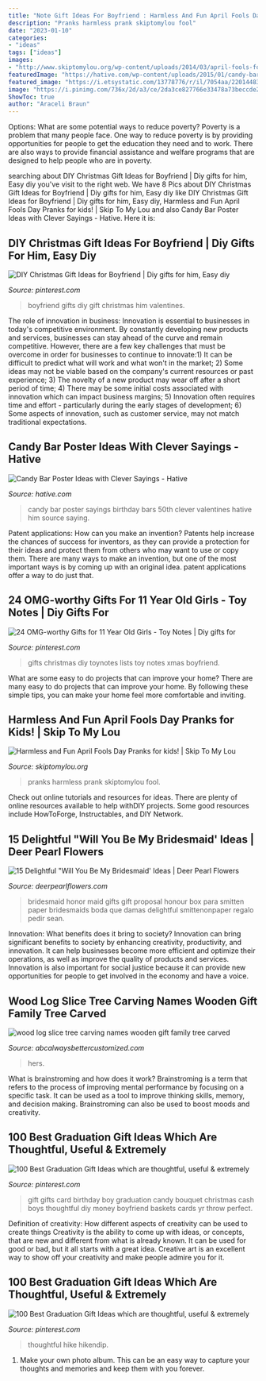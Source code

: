 ```yaml
---
title: "Note Gift Ideas For Boyfriend : Harmless And Fun April Fools Day Pranks for Kids!"
description: "Pranks harmless prank skiptomylou fool"
date: "2023-01-10"
categories:
- "ideas"
tags: ["ideas"]
images:
- "http://www.skiptomylou.org/wp-content/uploads/2014/03/april-fools-for-kids-1.jpg"
featuredImage: "https://hative.com/wp-content/uploads/2015/01/candy-bar-sayings/8-candy-bar-saying-ideas.jpg"
featured_image: "https://i.etsystatic.com/13778776/r/il/7054aa/2201448310/il_fullxfull.2201448310_pzv2.jpg"
image: "https://i.pinimg.com/736x/2d/a3/ce/2da3ce827766e33478a73beccde2123e.jpg"
ShowToc: true
author: "Araceli Braun"
---
```



Options: What are some potential ways to reduce poverty?
Poverty is a problem that many people face. One way to reduce poverty is by providing opportunities for people to get the education they need and to work. There are also ways to provide financial assistance and welfare programs that are designed to help people who are in poverty.

	

		
searching about DIY Christmas Gift Ideas for Boyfriend | Diy gifts for him, Easy diy you've visit to the right web. We have 8 Pics about DIY Christmas Gift Ideas for Boyfriend | Diy gifts for him, Easy diy like DIY Christmas Gift Ideas for Boyfriend | Diy gifts for him, Easy diy, Harmless and Fun April Fools Day Pranks for kids! | Skip To My Lou and also Candy Bar Poster Ideas with Clever Sayings - Hative. Here it is:
		
    
## DIY Christmas Gift Ideas For Boyfriend | Diy Gifts For Him, Easy Diy

<img loading=lazy src="https://i.pinimg.com/736x/b6/88/11/b688117458242719b7149816cec0a2ab.jpg" onerror="this.onerror=null;this.src='https://tse4.mm.bing.net/th?id=OIP.9EPGy9ePhFfkrNDIxHiWbAHaJ4&amp;pid=15.1';" alt="DIY Christmas Gift Ideas for Boyfriend | Diy gifts for him, Easy diy">

_Source: pinterest.com_

>boyfriend gifts diy gift christmas him valentines. 

	

The role of innovation in business:
Innovation is essential to businesses in today's competitive environment. By constantly developing new products and services, businesses can stay ahead of the curve and remain competitive. However, there are a few key challenges that must be overcome in order for businesses to continue to innovate:1) It can be difficult to predict what will work and what won't in the market; 2) Some ideas may not be viable based on the company's current resources or past experience; 3) The novelty of a new product may wear off after a short period of time; 4) There may be some initial costs associated with innovation which can impact business margins; 5) Innovation often requires time and effort - particularly during the early stages of development; 6) Some aspects of innovation, such as customer service, may not match traditional expectations.

    
## Candy Bar Poster Ideas With Clever Sayings - Hative

<img loading=lazy src="https://hative.com/wp-content/uploads/2015/01/candy-bar-sayings/8-candy-bar-saying-ideas.jpg" onerror="this.onerror=null;this.src='https://tse4.mm.bing.net/th?id=OIP.ZCQ7LAyHzLc_TkZApETBdwHaJ4&amp;pid=15.1';" alt="Candy Bar Poster Ideas with Clever Sayings - Hative">

_Source: hative.com_

>candy bar poster sayings birthday bars 50th clever valentines hative him source saying. 

	

Patent applications: How can you make an invention?
Patents help increase the chances of success for inventors, as they can provide a protection for their ideas and protect them from others who may want to use or copy them. There are many ways to make an invention, but one of the most important ways is by coming up with an original idea. patent applications offer a way to do just that.

    
## 24 OMG-worthy Gifts For 11 Year Old Girls - Toy Notes | Diy Gifts For

<img loading=lazy src="https://i.pinimg.com/736x/f4/c7/c6/f4c7c66d81d00a458bfbc4b7ec2fad34.jpg" onerror="this.onerror=null;this.src='https://tse1.mm.bing.net/th?id=OIP.DfQ0wKNRgzolivQe4GxFKgHaOV&amp;pid=15.1';" alt="24 OMG-worthy Gifts for 11 Year Old Girls - Toy Notes | Diy gifts for">

_Source: pinterest.com_

>gifts christmas diy toynotes lists toy notes xmas boyfriend. 

	

What are some easy to do projects that can improve your home?
There are many easy to do projects that can improve your home. By following these simple tips, you can make your home feel more comfortable and inviting.

    
## Harmless And Fun April Fools Day Pranks for Kids! | Skip To My Lou

<img loading=lazy src="http://www.skiptomylou.org/wp-content/uploads/2014/03/april-fools-for-kids-1.jpg" onerror="this.onerror=null;this.src='https://tse2.mm.bing.net/th?id=OIP.8OjxnwrztxjrcvCyooFV3wHaKl&amp;pid=15.1';" alt="Harmless and Fun April Fools Day Pranks for kids! | Skip To My Lou">

_Source: skiptomylou.org_

>pranks harmless prank skiptomylou fool. 

	

Check out online tutorials and resources for ideas. There are plenty of online resources available to help withDIY projects. Some good resources include HowToForge, Instructables, and DIY Network. 

    
## 15 Delightful &quot;Will You Be My Bridesmaid&#039; Ideas | Deer Pearl Flowers

<img loading=lazy src="http://www.deerpearlflowers.com/wp-content/uploads/2016/08/Will-you-be-my-Bridesmaid-Ideas-4.jpg" onerror="this.onerror=null;this.src='https://tse1.mm.bing.net/th?id=OIP.a0a8-k7MCug90JXiKAgdgwHaKn&amp;pid=15.1';" alt="15 Delightful &quot;Will You Be My Bridesmaid&#039; Ideas | Deer Pearl Flowers">

_Source: deerpearlflowers.com_

>bridesmaid honor maid gifts gift proposal honour box para smitten paper bridesmaids boda que damas delightful smittenonpaper regalo pedir sean. 

	

Innovation: What benefits does it bring to society?
Innovation can bring significant benefits to society by enhancing creativity, productivity, and innovation. It can help businesses become more efficient and optimize their operations, as well as improve the quality of products and services. Innovation is also important for social justice because it can provide new opportunities for people to get involved in the economy and have a voice.

    
## Wood Log Slice Tree Carving Names Wooden Gift Family Tree Carved

<img loading=lazy src="https://i.etsystatic.com/13778776/r/il/7054aa/2201448310/il_fullxfull.2201448310_pzv2.jpg" onerror="this.onerror=null;this.src='https://tse4.mm.bing.net/th?id=OIP.r78oe9knM6bzESsjTVCPGAHaLG&amp;pid=15.1';" alt="wood log slice tree carving names wooden gift family tree carved">

_Source: abcalwaysbettercustomized.com_

>hers. 

	

What is brainstroming and how does it work?
Brainstroming is a term that refers to the process of improving mental performance by focusing on a specific task. It can be used as a tool to improve thinking skills, memory, and decision making. Brainstroming can also be used to boost moods and creativity.

    
## 100 Best Graduation Gift Ideas Which Are Thoughtful, Useful &amp; Extremely

<img loading=lazy src="https://i.pinimg.com/736x/2d/a3/ce/2da3ce827766e33478a73beccde2123e.jpg" onerror="this.onerror=null;this.src='https://tse3.mm.bing.net/th?id=OIP.g8NLJ9a2sC1OWz3yTmJRtAHaJ4&amp;pid=15.1';" alt="100 Best Graduation Gift Ideas which are thoughtful, useful &amp; extremely">

_Source: pinterest.com_

>gift gifts card birthday boy graduation candy bouquet christmas cash boys thoughtful diy money boyfriend baskets cards yr throw perfect. 

	

Definition of creativity: How different aspects of creativity can be used to create things
Creativity is the ability to come up with ideas, or concepts, that are new and different from what is already known. It can be used for good or bad, but it all starts with a great idea. Creative art is an excellent way to show off your creativity and make people admire you for it.

    
## 100 Best Graduation Gift Ideas Which Are Thoughtful, Useful &amp; Extremely

<img loading=lazy src="https://i.pinimg.com/736x/13/3d/77/133d77c5ad237e3ac7efb7e32c13e370.jpg" onerror="this.onerror=null;this.src='https://tse2.mm.bing.net/th?id=OIP.zSbfhO5FliDkgGUdnQ_FJwAAAA&amp;pid=15.1';" alt="100 Best Graduation Gift Ideas which are thoughtful, useful &amp; extremely">

_Source: pinterest.com_

>thoughtful hike hikendip. 

	

1. Make your own photo album. This can be an easy way to capture your thoughts and memories and keep them with you forever.

